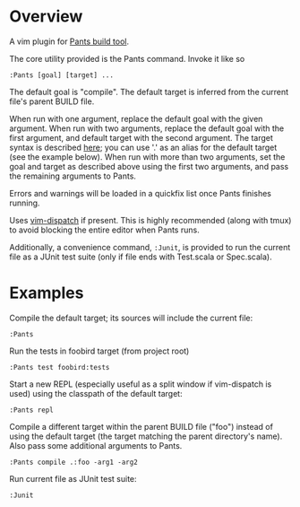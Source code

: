 Overview
=========
A vim plugin for [Pants build tool](https://pantsbuild.github.io/).

The core utility provided is the Pants command.
Invoke it like so
```vim
:Pants [goal] [target] ...
```
The default goal is "compile".
The default target is inferred from the current file's parent BUILD file.

When run with one argument, replace the default goal with the given argument.
When run with two arguments, replace the default goal with the first argument,
and default target with the second argument. The target syntax is described
[here](http://pantsbuild.github.io/target_addresses.html); you can use '.' as
an alias for the default target (see the example below). When run with more
than two arguments, set the goal and target as described above using the first
two arguments, and pass the remaining arguments to Pants.

Errors and warnings will be loaded in a quickfix list once Pants finishes
running.

Uses [vim-dispatch](https://github.com/tpope/vim-dispatch) if present. This is
highly recommended (along with tmux) to avoid blocking the entire editor when
Pants runs.

Additionally, a convenience command, ```:Junit```, is provided to run the
current file as a JUnit test suite (only if file ends with Test.scala or
Spec.scala).

Examples
=========
Compile the default target; its sources will include the current file:
```vim
:Pants
```

Run the tests in foobird target (from project root)
```vim
:Pants test foobird:tests
```

Start a new REPL (especially useful as a split window if vim-dispatch is used)
using the classpath of the default target:
```vim
:Pants repl
```

Compile a different target within the parent BUILD file ("foo") instead of
using the default target (the target matching the parent directory's name).
Also pass some additional arguments to Pants.
```vim
:Pants compile .:foo -arg1 -arg2
```

Run current file as JUnit test suite:
```vim
:Junit
```

